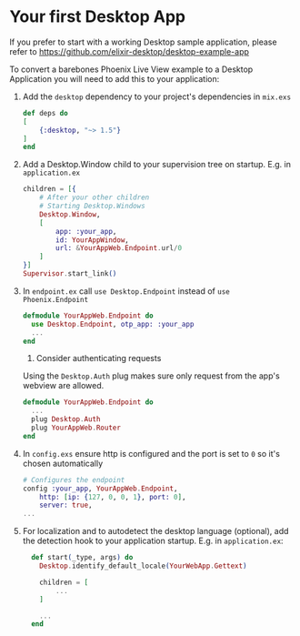 # Your first Desktop App

If you prefer to start with a working Desktop sample application, please refer to https://github.com/elixir-desktop/desktop-example-app

To convert a barebones Phoenix Live View example to a Desktop Application you will need to add this to your application:

1. Add the `desktop` dependency to your project's dependencies in `mix.exs`

    ```elixir
    def deps do
    [
        {:desktop, "~> 1.5"}
    ]
    end
    ```

1. Add a Desktop.Window child to your supervision tree on startup. E.g. in `application.ex`

    ```elixir
    children = [{
        # After your other children
        # Starting Desktop.Windows
        Desktop.Window,
        [
            app: :your_app,
            id: YourAppWindow,
            url: &YourAppWeb.Endpoint.url/0
        ]
    }]
    Supervisor.start_link()
    ```

1. In `endpoint.ex` call `use Desktop.Endpoint` instead of `use Phoenix.Endpoint`

    ```elixir
    defmodule YourAppWeb.Endpoint do
      use Desktop.Endpoint, otp_app: :your_app
      ...
    end
    ```
    
    1. Consider authenticating requests

    Using the `Desktop.Auth` plug makes sure only request from the app's webview are allowed.

    ```elixir
    defmodule YourAppWeb.Endpoint do
      ...
      plug Desktop.Auth
      plug YourAppWeb.Router
    end
    ```

1. In `config.exs` ensure http is configured and the port is set to `0` so it's chosen automatically

    ```elixir
    # Configures the endpoint
    config :your_app, YourAppWeb.Endpoint,
        http: [ip: {127, 0, 0, 1}, port: 0],
        server: true,
    ...
    ```

1. For localization and to autodetect the desktop language (optional), add the detection hook to your application startup. E.g. in `application.ex`:


    ```elixir
      def start(_type, args) do 
        Desktop.identify_default_locale(YourWebApp.Gettext)

        children = [
            ...
        ]

        ...
      end
    ```

